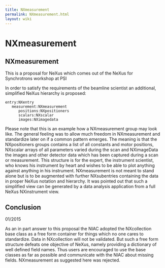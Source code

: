 ```yaml
---
title: NXmeasurement
permalink: NXmeasurement.html
layout: wiki
---
```

NXmeasurement
=============

NXmeasurement
-------------

This is a proposal for NeXus which comes out of the NeXus for
Synchrotrons workshop at PSI

In order to satisfy the requirements of the beamline scientist an
additional, simplified NeXus hierarchy is proposed:

    entry:NXentry
       measurement:NXmeasurement
          positions:NXpositioners
          scalars:NXscalar
          images:NXimagedata

Please note that this is an example how a NXmeasurement group may look
like. The general feeling was to allow much freedom in NXmeasurement and
standardize later on if a common pattern emerges. The meaning is that
the NXpositioners groups contains a list of all constants and motor
positions, NXscalar arrays of all parameters varied during the scan and
NXimageData the images and other detector data which has been captured
during a scan or measurement. This structure is for the expert, the
instrument scientist, who knows his instrument by heart and wishes to be
able to plot anything against anything in his instrument. NXmeasurement
is not meant to stand alone but is to be augmented with further
NXsubentries containing the data in proper NeXus notation and hierarchy.
It was pointed out that such a simplified view can be generated by a
data analysis application from a full NeXus NXinstrument view.

Conclusion
----------

01/2015

As an in part answer to this proposal the NIAC adopted the NXcollection
base class as a free form container for things which no one cares to
standardize. Data in NXcollection will not be validated. But such a free
form structure defeats one objective of NeXus, namely providing a
dictionary of well defined field names. Thus users are encouraged to use
the base classes as far as possible and communicate with the NIAC about
missing fields. NXmeasurement as suggested here was rejected.
